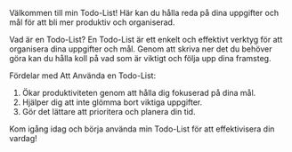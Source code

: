 Välkommen till min Todo-List!
Här kan du hålla reda på dina uppgifter och mål för att bli mer produktiv och organiserad.

Vad är en Todo-List?
En Todo-List är ett enkelt och effektivt verktyg för att organisera dina uppgifter och mål. Genom att skriva ner det du behöver göra kan du hålla koll på vad som är viktigt och följa upp dina framsteg.

Fördelar med Att Använda en Todo-List:

1. Ökar produktiviteten genom att hålla dig fokuserad på dina mål.
2. Hjälper dig att inte glömma bort viktiga uppgifter.
3. Gör det lättare att prioritera och planera din tid.

Kom igång idag och börja använda min Todo-List för att effektivisera din vardag!
